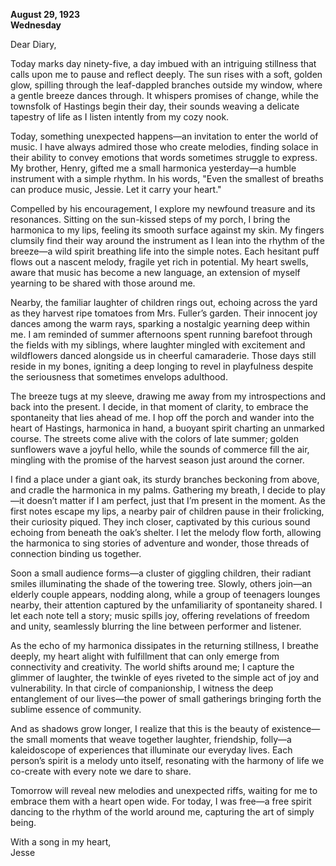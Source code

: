 
**August 29, 1923**  
**Wednesday**  

Dear Diary,  

Today marks day ninety-five, a day imbued with an intriguing stillness that calls upon me to pause and reflect deeply. The sun rises with a soft, golden glow, spilling through the leaf-dappled branches outside my window, where a gentle breeze dances through. It whispers promises of change, while the townsfolk of Hastings begin their day, their sounds weaving a delicate tapestry of life as I listen intently from my cozy nook.

Today, something unexpected happens—an invitation to enter the world of music. I have always admired those who create melodies, finding solace in their ability to convey emotions that words sometimes struggle to express. My brother, Henry, gifted me a small harmonica yesterday—a humble instrument with a simple rhythm. In his words, "Even the smallest of breaths can produce music, Jessie. Let it carry your heart."

Compelled by his encouragement, I explore my newfound treasure and its resonances. Sitting on the sun-kissed steps of my porch, I bring the harmonica to my lips, feeling its smooth surface against my skin. My fingers clumsily find their way around the instrument as I lean into the rhythm of the breeze—a wild spirit breathing life into the simple notes. Each hesitant puff flows out a nascent melody, fragile yet rich in potential. My heart swells, aware that music has become a new language, an extension of myself yearning to be shared with those around me.

Nearby, the familiar laughter of children rings out, echoing across the yard as they harvest ripe tomatoes from Mrs. Fuller’s garden. Their innocent joy dances among the warm rays, sparking a nostalgic yearning deep within me. I am reminded of summer afternoons spent running barefoot through the fields with my siblings, where laughter mingled with excitement and wildflowers danced alongside us in cheerful camaraderie. Those days still reside in my bones, igniting a deep longing to revel in playfulness despite the seriousness that sometimes envelops adulthood.

The breeze tugs at my sleeve, drawing me away from my introspections and back into the present. I decide, in that moment of clarity, to embrace the spontaneity that lies ahead of me. I hop off the porch and wander into the heart of Hastings, harmonica in hand, a buoyant spirit charting an unmarked course. The streets come alive with the colors of late summer; golden sunflowers wave a joyful hello, while the sounds of commerce fill the air, mingling with the promise of the harvest season just around the corner.

I find a place under a giant oak, its sturdy branches beckoning from above, and cradle the harmonica in my palms. Gathering my breath, I decide to play—it doesn’t matter if I am perfect, just that I’m present in the moment. As the first notes escape my lips, a nearby pair of children pause in their frolicking, their curiosity piqued. They inch closer, captivated by this curious sound echoing from beneath the oak’s shelter. I let the melody flow forth, allowing the harmonica to sing stories of adventure and wonder, those threads of connection binding us together.

Soon a small audience forms—a cluster of giggling children, their radiant smiles illuminating the shade of the towering tree. Slowly, others join—an elderly couple appears, nodding along, while a group of teenagers lounges nearby, their attention captured by the unfamiliarity of spontaneity shared. I let each note tell a story; music spills joy, offering revelations of freedom and unity, seamlessly blurring the line between performer and listener.

As the echo of my harmonica dissipates in the returning stillness, I breathe deeply, my heart alight with fulfillment that can only emerge from connectivity and creativity. The world shifts around me; I capture the glimmer of laughter, the twinkle of eyes riveted to the simple act of joy and vulnerability. In that circle of companionship, I witness the deep entanglement of our lives—the power of small gatherings bringing forth the sublime essence of community.

And as shadows grow longer, I realize that this is the beauty of existence—the small moments that weave together laughter, friendship, folly—a kaleidoscope of experiences that illuminate our everyday lives. Each person’s spirit is a melody unto itself, resonating with the harmony of life we co-create with every note we dare to share.

Tomorrow will reveal new melodies and unexpected riffs, waiting for me to embrace them with a heart open wide. For today, I was free—a free spirit dancing to the rhythm of the world around me, capturing the art of simply being.

With a song in my heart,  
Jesse
